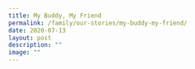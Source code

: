 ```yaml
---
title: My Buddy, My Friend
permalink: /family/our-stories/my-buddy-my-friend/
date: 2020-07-13
layout: post
description: ""
image: ""
---
```

